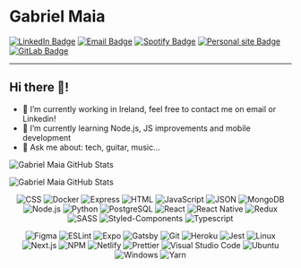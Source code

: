 
# Gabriel Maia

[![LinkedIn Badge](https://img.shields.io/badge/LinkedIn-black?style=flat-square&labelColor=2867B2&logo=Linkedin&logoColor=white&link=https://www.linkedin.com/in/gabrielmaiaf/)](https://www.linkedin.com/in/gabrielmaiaf/)
[![Email Badge](https://img.shields.io/badge/Email-black?style=flat-square&labelColor=0072C6&logo=microsoft-outlook&logoColor=white&link=mailto:gabrielmaiaf@outlook.com)](mailto:gabrielmaiaf@outlook.com)
[![Spotify Badge](https://img.shields.io/badge/Spotify-black?style=flat-square&labelColor=191414&logo=Spotify&logoColor=1DB954&link=https://open.spotify.com/user/bielmaia?si=5pCniKwHRia7F6s2YhbtOQ)](https://open.spotify.com/user/bielmaia?si=5pCniKwHRia7F6s2YhbtOQ)
[![Personal site Badge](https://img.shields.io/badge/Site-black?style=flat-square&labelColor=FAFBFB&logo=Netlify&logoColor=4B9CBF&link=https://gabrielmaia.dev)](https://gabrielmaia.dev)
[![GitLab Badge](https://img.shields.io/badge/GitLab-black?style=flat-square&labelColor=FCA326&logo=GitLab&logoColor=E24329&link=https://gitlab.com/gabrielmaiaf)](https://gitlab.com/gabrielmaiaf)

---
## Hi there 👋!

- 🔭 I’m currently working in Ireland, feel free to contact me on email or Linkedin!
- 🌱 I’m currently learning Node.js, JS improvements and mobile development
- 💬 Ask me about: tech, guitar, music...

![Gabriel Maia GitHub Stats](https://github-readme-stats.gabrielmaiaf.vercel.app/api?username=gabrielmaiaf&show_icons=true&bg_color=1b1f23&text_color=fafbfc&icon_color=34d058&title_color=34d058&cache_seconds=1800&hide_border=true&count_private=true
)

![Gabriel Maia GitHub Stats](https://github-readme-stats.gabrielmaiaf.vercel.app/api/top-langs/?username=gabrielmaiaf&show_icons=true&bg_color=1b1f23&text_color=fafbfc&icon_color=34d058&title_color=34d058&cache_seconds=1800&hide_border=true&count_private=true&layout=compact&langs_count=8
)
<br />
<p align="center">
  <img alt="CSS" src="https://img.shields.io/badge/-CSS-fff?style=flat-square&logo=CSS3&logoColor=264de4" title="CSS" />
  <img alt="Docker" src="https://img.shields.io/badge/-Docker-fff?style=flat-square&logo=Docker&logoColor=0db7ed" title="Docker" />
  <img alt="Express" src="https://img.shields.io/badge/-Express-fff?style=flat-square&logo=Express&logoColor=000" title="Express" />
  <img alt="HTML" src="https://img.shields.io/badge/-HTML-fff?style=flat-square&logo=HTML5&logoColor=e34f26" title="HTML" />
  <img alt="JavaScript" src="https://img.shields.io/badge/-JavaScript-fff?style=flat-square&logo=JavaScript&logoColor=f0db4f" title="JavaScript" />
  <img alt="JSON" src="https://img.shields.io/badge/-JSON-fff?style=flat-square&logo=json&logoColor=1a1a1a" title="JSON" />
  <img alt="MongoDB" src="https://img.shields.io/badge/-MongoDB-fff?style=flat-square&logo=Mongodb&logoColor=4FAA41" title="MongoDB" />
  <img alt="Node.js" src="https://img.shields.io/badge/-Node.js-fff?style=flat-square&logo=node.js&logoColor=4FAA41" title="Node.js" />
  <img alt="Python" src="https://img.shields.io/badge/-Python-fff?style=flat-square&logo=Python&logoColor=4B8BBE" title="Python" />
  <img alt="PostgreSQL" src="https://img.shields.io/badge/-PostgreSQL-fff?style=flat-square&logo=Postgresql&logoColor=336791" title="PostgreSQL" />
  <img alt="React" src="https://img.shields.io/badge/-React-fff?style=flat-square&logo=React&logoColor=61DBFB" title="React" />
  <img alt="React Native" src="https://img.shields.io/badge/-React Native-fff?style=flat-square&logo=React&logoColor=61DBFB" title="React Native" />
  <img alt="Redux" src="https://img.shields.io/badge/-Redux-fff?style=flat-square&logo=Redux&logoColor=764abc" title="Redux" />
  <img alt="SASS" src="https://img.shields.io/badge/-SASS-fff?style=flat-square&logo=SASS&logoColor=cc6699" title="SASS" />
  <img alt="Styled-Components" src="https://img.shields.io/badge/-styledcomponents-fff?style=flat-square&logo=styled-components&logoColor=cc6699" title="Styled-Components" />
  <img alt="Typescript" src="https://img.shields.io/badge/-Typescript-fff?style=flat-square&logo=Typescript&logoColor=007acc" title="Typescript" />
</p>
<p align="center">
  <img alt="Figma" src="https://img.shields.io/badge/-Figma-fff?fff&style=flat-square&logo=figma&logoColor=f24e1e" title="Figma" />
  <img alt="ESLint" src="https://img.shields.io/badge/-ESLint-fff?style=flat-square&logo=ESLint&logoColor=4b32c3" title="ESLint" />
  <img alt="Expo" src="https://img.shields.io/badge/-Expo-fff?style=flat-square&logo=Expo&logoColor=000020" title="Expo" />
	<img alt="Gatsby" src="https://img.shields.io/badge/-Gatsby-fff?style=flat-square&logo=Gatsby&logoColor=663399" title="Gatsby" />
	<img alt="Git" src="https://img.shields.io/badge/-Git-fff?style=flat-square&logo=git" title="Git" />
	<img alt="Heroku" src="https://img.shields.io/badge/-Heroku-fff?style=flat-square&logo=Heroku&logoColor=430098" title="Heroku" />
	<img alt="Jest" src="https://img.shields.io/badge/-Jest-fff?style=flat-square&logo=jest&logoColor=944058" title="Jest" />
	<img alt="Linux" src="https://img.shields.io/badge/-Linux-fff?style=flat-square&logo=Linux&logoColor=000" title="Linux" />
	<img alt="Next.js" src="https://img.shields.io/badge/-Next.js-fff?style=flat-square&logo=Next.js&logoColor=000" title="Next.js" />
	<img alt="NPM" src="https://img.shields.io/badge/-NPM-fff?style=flat-square&logo=npm" title="NPM" />
	<img alt="Netlify" src="https://img.shields.io/badge/-Netlify-fff?style=flat-square&logo=Netlify&logoColor=4B9CBF" title="Netlify" />
	<img alt="Prettier" src="https://img.shields.io/badge/-Prettier-fff?style=flat-square&logo=Prettier" title="Prettier" />
  <img alt="Visual Studio Code" src="https://img.shields.io/badge/-Visual%20Studio%20Code-fff?style=flat-square&logo=visual-studio-code&logoColor=007ACC" title="Visual Studio Code" />
	<img alt="Ubuntu" src="https://img.shields.io/badge/-Ubuntu-fff?style=flat-square&logo=Ubuntu" title="Ubuntu" />
  <img alt="Windows" src="https://img.shields.io/badge/-Windows-fff?style=flat-square&logo=windows&logoColor=0078d6" title="Windows" />
  <img alt="Yarn" src="https://img.shields.io/badge/-Yarn-fff?style=flat-square&logo=Yarn&logoColor=2c8ebb" title="Yarn" />
</p>
